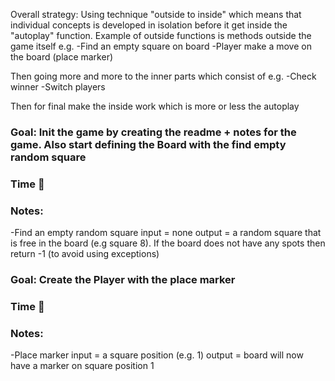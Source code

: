 Overall strategy:
Using technique "outside to inside" which means that individual concepts is developed in isolation before it get inside
the "autoplay" function.
Example of outside functions is methods outside the game itself e.g.
-Find an empty square on board
-Player make a move on the board (place marker)

Then going more and more to the inner parts which consist of e.g.
-Check winner
-Switch players

Then for final make the inside work which is more or less the autoplay

### Goal: Init the game by creating the readme + notes for the game. Also start defining the Board with the find empty random square
### Time 🍅
### Notes:
-Find an empty random square
input = none
output = a random square that is free in the board (e.g square 8). If the board does not have any spots then return -1 (to avoid using exceptions)


### Goal: Create the Player with the place marker
### Time 🍅
### Notes:
-Place marker
input = a square position (e.g. 1)
output = board will now have a marker on square position 1